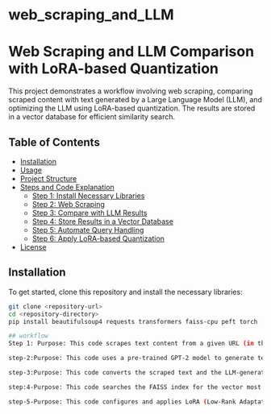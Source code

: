 # web_scraping_and_LLM

# Web Scraping and LLM Comparison with LoRA-based Quantization

This project demonstrates a workflow involving web scraping, comparing scraped content with text generated by a Large Language Model (LLM), and optimizing the LLM using LoRA-based quantization. The results are stored in a vector database for efficient similarity search.

## Table of Contents
- [Installation](#installation)
- [Usage](#usage)
- [Project Structure](#project-structure)
- [Steps and Code Explanation](#steps-and-code-explanation)
  - [Step 1: Install Necessary Libraries](#step-1-install-necessary-libraries)
  - [Step 2: Web Scraping](#step-2-web-scraping)
  - [Step 3: Compare with LLM Results](#step-3-compare-with-llm-results)
  - [Step 4: Store Results in a Vector Database](#step-4-store-results-in-a-vector-database)
  - [Step 5: Automate Query Handling](#step-5-automate-query-handling)
  - [Step 6: Apply LoRA-based Quantization](#step-6-apply-lora-based-quantization)
- [License](#license)

## Installation

To get started, clone this repository and install the necessary libraries:

```sh
git clone <repository-url>
cd <repository-directory>
pip install beautifulsoup4 requests transformers faiss-cpu peft torch

## workflow
Step 1: Purpose: This code scrapes text content from a given URL (in this case, a Wikipedia page on web scraping), extracts the text from paragraph tags, and saves it to a file. It also displays the scraped content as an image.

step-2:Purpose: This code uses a pre-trained GPT-2 model to generate text based on a query ("Web scraping"). It saves the generated text to a file and displays it as an image.

step-3:Purpose: This code converts the scraped text and the LLM-generated text into vectors using a simple embedding method (summing up character codes). It then stores these vectors in a FAISS index, which is used for efficient similarity search.

step:4-Purpose: This code searches the FAISS index for the vector most similar to a query vector and returns the index of the closest match. This is useful for quickly finding similar content based on vector embeddings.

step-5-Purpose: This code configures and applies LoRA (Low-Rank Adaptation) to the model to make it more parameter-efficient. It benchmarks the model's performance before and after applying quantization, demonstrating the impact on inference time. Quantization reduces the model size and speeds up inference by converting model weights to a lower precision.



